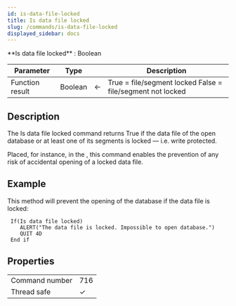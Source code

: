 ```yaml
---
id: is-data-file-locked
title: Is data file locked
slug: /commands/is-data-file-locked
displayed_sidebar: docs
---
```


<!--REF #_command_.Is data file locked.Syntax-->**Is data file locked**  : Boolean<!-- END REF-->
<!--REF #_command_.Is data file locked.Params-->
| Parameter | Type |  | Description |
| --- | --- | --- | --- |
| Function result | Boolean | &#8592; | True = file/segment locked False = file/segment not locked |

<!-- END REF-->

## Description 

<!--REF #_command_.Is data file locked.Summary-->The Is data file locked command returns True if the data file of the open database or at least one of its segments is locked — i.<!-- END REF-->e. write protected. 

Placed, for instance, in the , this command enables the prevention of any risk of accidental opening of a locked data file. 

## Example 

This method will prevent the opening of the database if the data file is locked: 

```4d
 If(Is data file locked)
    ALERT("The data file is locked. Impossible to open database.")
    QUIT 4D
 End if
```


## Properties

|  |  |
| --- | --- |
| Command number | 716 |
| Thread safe | &check; |


